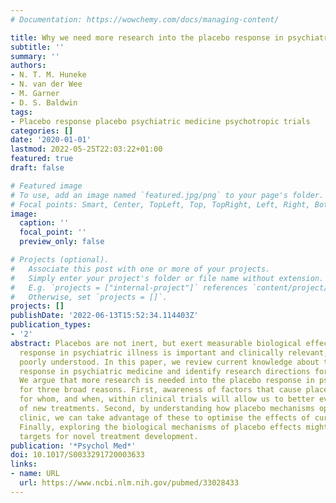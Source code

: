 ```yaml
---
# Documentation: https://wowchemy.com/docs/managing-content/

title: Why we need more research into the placebo response in psychiatry
subtitle: ''
summary: ''
authors:
- N. T. M. Huneke
- N. van der Wee
- M. Garner
- D. S. Baldwin
tags:
- Placebo response placebo psychiatric medicine psychotropic trials
categories: []
date: '2020-01-01'
lastmod: 2022-05-25T22:03:22+01:00
featured: true
draft: false

# Featured image
# To use, add an image named `featured.jpg/png` to your page's folder.
# Focal points: Smart, Center, TopLeft, Top, TopRight, Left, Right, BottomLeft, Bottom, BottomRight.
image:
  caption: ''
  focal_point: ''
  preview_only: false

# Projects (optional).
#   Associate this post with one or more of your projects.
#   Simply enter your project's folder or file name without extension.
#   E.g. `projects = ["internal-project"]` references `content/project/deep-learning/index.md`.
#   Otherwise, set `projects = []`.
projects: []
publishDate: '2022-06-13T15:52:34.114403Z'
publication_types:
- '2'
abstract: Placebos are not inert, but exert measurable biological effects. The placebo
  response in psychiatric illness is important and clinically relevant, but remains
  poorly understood. In this paper, we review current knowledge about the placebo
  response in psychiatric medicine and identify research directions for the future.
  We argue that more research is needed into the placebo response in psychiatric medicine
  for three broad reasons. First, awareness of factors that cause placebo response,
  for whom, and when, within clinical trials will allow us to better evidence efficacy
  of new treatments. Second, by understanding how placebo mechanisms operate in the
  clinic, we can take advantage of these to optimise the effects of current treatments.
  Finally, exploring the biological mechanisms of placebo effects might reveal tractable
  targets for novel treatment development.
publication: '*Psychol Med*'
doi: 10.1017/S0033291720003633
links:
- name: URL
  url: https://www.ncbi.nlm.nih.gov/pubmed/33028433
---
```

